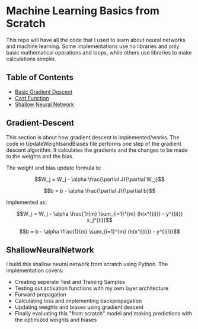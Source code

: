 # Machine Learning Basics from Scratch

This repo will have all the code that I used to learn about neural networks and machine learning. Some implementations use no libraries and only basic mathematical operations and loops, while others use libraries to make calculations simpler.

## Table of Contents

- [Basic Gradient Descent](#gradient-descent)
- [Cost Function](#cost)
- [Shallow Neural Network](#ShallowNeuralNetwork)




## Gradient-Descent

This section is about how gradient descent is implemented/works. The code in UpdateWeightsandBiases file performs one step of the gradient descent algorithm. 
It calculates the gradients and the changes to be made to the weights and the bias.

The weight and bias update formula is:

```math
W_j = W_j - \alpha \frac{\partial J}{\partial W_j}
```
```math
b = b - \alpha \frac{\partial J}{\partial b}
```
Implemented as:
```math
W_j = W_j - \alpha \frac{1}{m} \sum_{i=1}^{m} (h(x^{(i)}) - y^{(i)}) x_j^{(i)}
```
```math
b = b - \alpha \frac{1}{m} \sum_{i=1}^{m} (h(x^{(i)}) - y^{(i)})
```




## ShallowNeuralNetwork

I build this shallow neural network from scratch using Python. The implementation covers:

- Creating seperate Test and Training Samples
- Testing out activation functions with my own layer architecture
- Forward propagation
- Calculating loss and implementing backpropagation
- Updating weights and biases using gradient descent
- Finally evaluating this "from scratch" model and making predictions with the optimized weights and biases


